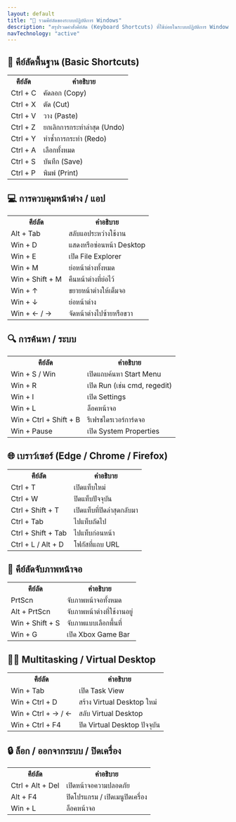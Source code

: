 ```yaml
---
layout: default
title: "🔑 รวมคีย์ลัดของระบบปฏิบัติการ Windows"
description: "สรุปรวมคำสั่งคีย์ลัด (Keyboard Shortcuts) ที่ใช้บ่อยในระบบปฏิบัติการ Windows โดยจัดกลุ่มตามหมวดหมู่ เพื่อให้ใช้งานและจดจำได้ง่ายขึ้น"
navTechnology: "active"
---
```

<h2>🎯 คีย์ลัดพื้นฐาน (Basic Shortcuts)</h2>
<table class="table" style="width:100%;">
    <tr><th>คีย์ลัด</th><th>คำอธิบาย</th></tr>
    <tr><td>Ctrl + C</td><td>คัดลอก (Copy)</td></tr>
    <tr><td>Ctrl + X</td><td>ตัด (Cut)</td></tr>
    <tr><td>Ctrl + V</td><td>วาง (Paste)</td></tr>
    <tr><td>Ctrl + Z</td><td>ยกเลิกการกระทำล่าสุด (Undo)</td></tr>
    <tr><td>Ctrl + Y</td><td>ทำซ้ำการกระทำ (Redo)</td></tr>
    <tr><td>Ctrl + A</td><td>เลือกทั้งหมด</td></tr>
    <tr><td>Ctrl + S</td><td>บันทึก (Save)</td></tr>
    <tr><td>Ctrl + P</td><td>พิมพ์ (Print)</td></tr>
</table>
<h2>💻 การควบคุมหน้าต่าง / แอป</h2>
<table class="table" style="width:100%;">
    <tr><th>คีย์ลัด</th><th>คำอธิบาย</th></tr>
    <tr><td>Alt + Tab</td><td>สลับแอประหว่างใช้งาน</td></tr>
    <tr><td>Win + D</td><td>แสดงหรือซ่อนหน้า Desktop</td></tr>
    <tr><td>Win + E</td><td>เปิด File Explorer</td></tr>
    <tr><td>Win + M</td><td>ย่อหน้าต่างทั้งหมด</td></tr>
    <tr><td>Win + Shift + M</td><td>คืนหน้าต่างที่ย่อไว้</td></tr>
    <tr><td>Win + ↑</td><td>ขยายหน้าต่างให้เต็มจอ</td></tr>
    <tr><td>Win + ↓</td><td>ย่อหน้าต่าง</td></tr>
    <tr><td>Win + ← / →</td><td>จัดหน้าต่างไปซ้ายหรือขวา</td></tr>
</table>
<h2>🔍 การค้นหา / ระบบ</h2>
<table class="table" style="width:100%;">
    <tr><th>คีย์ลัด</th><th>คำอธิบาย</th></tr>
    <tr><td>Win + S / Win</td><td>เปิดแถบค้นหา Start Menu</td></tr>
    <tr><td>Win + R</td><td>เปิด Run (เช่น cmd, regedit)</td></tr>
    <tr><td>Win + I</td><td>เปิด Settings</td></tr>
    <tr><td>Win + L</td><td>ล็อคหน้าจอ</td></tr>
    <tr><td>Win + Ctrl + Shift + B</td><td>รีเฟรชไดรเวอร์การ์ดจอ</td></tr>
    <tr><td>Win + Pause</td><td>เปิด System Properties</td></tr>
</table>
<h2>🌐 เบราว์เซอร์ (Edge / Chrome / Firefox)</h2>
<table class="table" style="width:100%;">
    <tr><th>คีย์ลัด</th><th>คำอธิบาย</th></tr>
    <tr><td>Ctrl + T</td><td>เปิดแท็บใหม่</td></tr>
    <tr><td>Ctrl + W</td><td>ปิดแท็บปัจจุบัน</td></tr>
    <tr><td>Ctrl + Shift + T</td><td>เปิดแท็บที่ปิดล่าสุดกลับมา</td></tr>
    <tr><td>Ctrl + Tab</td><td>ไปแท็บถัดไป</td></tr>
    <tr><td>Ctrl + Shift + Tab</td><td>ไปแท็บก่อนหน้า</td></tr>
    <tr><td>Ctrl + L / Alt + D</td><td>โฟกัสที่แถบ URL</td></tr>
</table>
<h2>🎥 คีย์ลัดจับภาพหน้าจอ</h2>
<table class="table" style="width:100%;">
    <tr><th>คีย์ลัด</th><th>คำอธิบาย</th></tr>
    <tr><td>PrtScn</td><td>จับภาพหน้าจอทั้งหมด</td></tr>
    <tr><td>Alt + PrtScn</td><td>จับภาพหน้าต่างที่ใช้งานอยู่</td></tr>
    <tr><td>Win + Shift + S</td><td>จับภาพแบบเลือกพื้นที่</td></tr>
    <tr><td>Win + G</td><td>เปิด Xbox Game Bar</td></tr>
</table>
<h2>👨‍💻 Multitasking / Virtual Desktop</h2>
<table class="table" style="width:100%;">
    <tr><th>คีย์ลัด</th><th>คำอธิบาย</th></tr>
    <tr><td>Win + Tab</td><td>เปิด Task View</td></tr>
    <tr><td>Win + Ctrl + D</td><td>สร้าง Virtual Desktop ใหม่</td></tr>
    <tr><td>Win + Ctrl + → / ←</td><td>สลับ Virtual Desktop</td></tr>
    <tr><td>Win + Ctrl + F4</td><td>ปิด Virtual Desktop ปัจจุบัน</td></tr>
</table>
<h2>🔒 ล็อก / ออกจากระบบ / ปิดเครื่อง</h2>
<table class="table" style="width:100%;">
    <tr><th>คีย์ลัด</th><th>คำอธิบาย</th></tr>
    <tr><td>Ctrl + Alt + Del</td><td>เปิดหน้าจอความปลอดภัย</td></tr>
    <tr><td>Alt + F4</td><td>ปิดโปรแกรม / เปิดเมนูปิดเครื่อง</td></tr>
    <tr><td>Win + L</td><td>ล็อคหน้าจอ</td></tr>
</table>